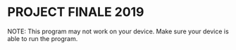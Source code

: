 # PROJECT FINALE 2019
NOTE: This program may not work on your device. Make sure your device is able to run the program.
